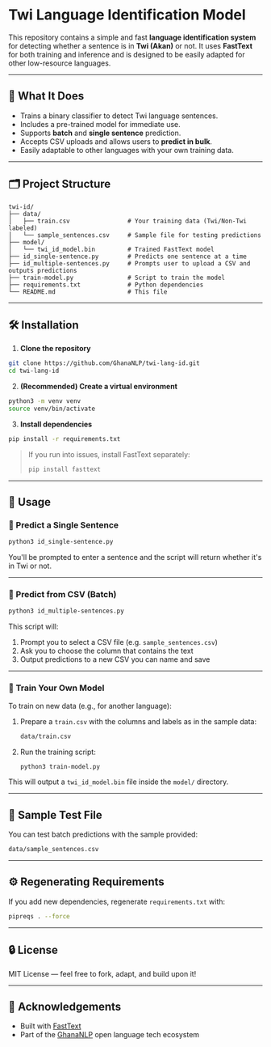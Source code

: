 # Twi Language Identification Model

This repository contains a simple and fast **language identification system** for detecting whether a sentence is in **Twi (Akan)** or not. It uses **FastText** for both training and inference and is designed to be easily adapted for other low-resource languages.

---

## 🧠 What It Does

- Trains a binary classifier to detect Twi language sentences.
- Includes a pre-trained model for immediate use.
- Supports **batch** and **single sentence** prediction.
- Accepts CSV uploads and allows users to **predict in bulk**.
- Easily adaptable to other languages with your own training data.

---

## 🗂️ Project Structure

```
twi-id/
├── data/
│   ├── train.csv                # Your training data (Twi/Non-Twi labeled)
│   └── sample_sentences.csv     # Sample file for testing predictions
├── model/
│   └── twi_id_model.bin         # Trained FastText model
├── id_single-sentence.py        # Predicts one sentence at a time
├── id_multiple-sentences.py     # Prompts user to upload a CSV and outputs predictions
├── train-model.py               # Script to train the model
├── requirements.txt             # Python dependencies
└── README.md                    # This file
```

---

## 🛠️ Installation

1. **Clone the repository**

```bash
git clone https://github.com/GhanaNLP/twi-lang-id.git
cd twi-lang-id
```

2. **(Recommended) Create a virtual environment**

```bash
python3 -m venv venv
source venv/bin/activate
```

3. **Install dependencies**

```bash
pip install -r requirements.txt
```

> If you run into issues, install FastText separately:
> ```bash
> pip install fasttext
> ```

---

## 🚀 Usage

### 🔹 Predict a Single Sentence

```bash
python3 id_single-sentence.py
```

You'll be prompted to enter a sentence and the script will return whether it's in Twi or not.

---

### 🔹 Predict from CSV (Batch)

```bash
python3 id_multiple-sentences.py
```

This script will:
1. Prompt you to select a CSV file (e.g. `sample_sentences.csv`)
2. Ask you to choose the column that contains the text
3. Output predictions to a new CSV you can name and save

---

### 🔹 Train Your Own Model

To train on new data (e.g., for another language):

1. Prepare a `train.csv` with the columns and labels as in the sample data:
    ```bash
    data/train.csv
    ```
 
3. Run the training script:
    ```bash
    python3 train-model.py
    ```

This will output a `twi_id_model.bin` file inside the `model/` directory.

---

## 🧪 Sample Test File

You can test batch predictions with the sample provided:

```bash
data/sample_sentences.csv
```

---

## ⚙️ Regenerating Requirements

If you add new dependencies, regenerate `requirements.txt` with:

```bash
pipreqs . --force
```

---

## 🔒 License

MIT License — feel free to fork, adapt, and build upon it!

---

## 🙌 Acknowledgements

- Built with [FastText](https://fasttext.cc/)
- Part of the [GhanaNLP](https://github.com/GhanaNLP) open language tech ecosystem


